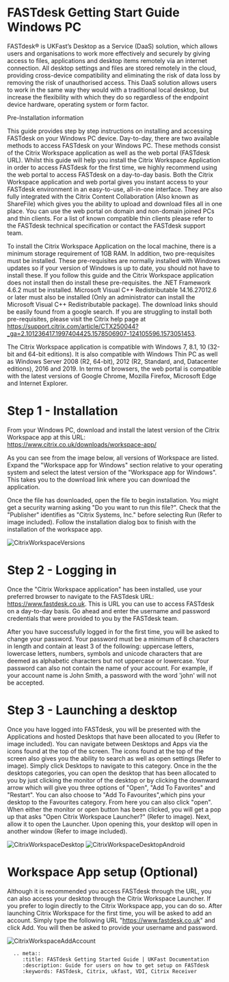 # FASTdesk Getting Start Guide Windows PC

FASTdesk®  is UKFast’s Desktop as a Service (DaaS) solution, which allows users and organisations to work more effectively and securely by giving access to files, applications and desktop items remotely via an internet connection. All desktop settings and files are stored remotely in the cloud, providing cross-device compatibility and eliminating the risk of data loss by removing the risk of unauthorised access. This DaaS solution allows users to work in the same way they would with a traditional local desktop, but increase the flexibility with which they do so regardless of the endpoint device hardware, operating system or form factor.

Pre-Installation information

This guide provides step by step instructions on installing and accessing FASTdesk on your Windows PC device. Day-to-day, there are two available methods to access FASTdesk on your Windows PC. These methods consist of the Citrix Workspace application as well as the web portal (FASTdesk URL). Whilst this guide will help you install the Citrix Workspace Application in order to access FASTdesk for the first time, we highly recommend using the web portal to access FASTdesk on a day-to-day basis. Both the Citrix Workspace application and web portal gives you instant access to your FASTdesk environment in an easy-to-use, all-in-one interface. They are also fully integrated with the Citrix Content Collaboration (Also known as ShareFile) which gives you the ability to upload and download files all in one place. You can use the web portal on domain and non-domain joined PCs and thin clients. For a list of known compatible thin clients please refer to the FASTdesk technical specification or contact the FASTdesk support team.   

To install the Citrix Workspace Application on the local machine, there is a minimum storage requirement of 1GB RAM. In addition, two pre-requisites must be installed. These pre-requisites are normally installed with Windows updates so if your version of Windows is up to date, you should not have to install these. If you follow this guide and the Citrix Workspace application does not install then do install these pre-requisites. the .NET Framework 4.6.2 must be installed. Microsoft Visual C++ Redistributable 14.16.27012.6 or later must also be installed (Only an administrator can install the Microsoft Visual C++ Redistributable package). The download links should be easily found from a google search. If you are struggling to install both pre-requisites, please visit the Citrix help page at https://support.citrix.com/article/CTX250044?_ga=2.101236417.1997404425.1578506907-124105596.1573051453. 
 
The Citrix Workspace application is compatible with Windows 7, 8.1, 10 (32-bit and 64-bit editions). It is also compatible with Windows Thin PC as well as Windows Server 2008 (R2, 64-bit), 2012 (R2, Standard, and, Datacenter editions), 2016 and 2019. In terms of browsers, the web portal is compatible with the latest versions of Google Chrome, Mozilla Firefox, Microsoft Edge and Internet Explorer.
 
# Step 1 - Installation

From your Windows PC, download and install the latest version of the Citrix Workspace app at this URL:
https://www.citrix.co.uk/downloads/workspace-app/

As you can see from the image below, all versions of Workspace are listed. Expand the "Workspace app for Windows" section relative to your operating system and select the latest version of the "Workspace app for Windows". This takes you to the download link where you can download the application.

Once the file has downloaded, open the file to begin installation. You might get a security warning asking "Do you want to run this file?". Check that the "Publisher" identifies as "Citrix Systems, Inc." before selecting Run (Refer to image included). Follow the installation dialog box to finish with the installation of the workspace app. 

![CitrixWorkspaceVersions](files/CitrixWorkspaceVersions.JPG)

# Step 2 - Logging in

Once the "Citrix Workspace application" has been installed, use your preferred browser to navigate to the FASTdesk URL: https://www.fastdesk.co.uk. This is URL you can use to access FASTdesk on a day-to-day basis. Go ahead and enter the username and password credentials that were provided to you by the FASTdesk team.

After you have successfully logged in for the first time, you will be asked to change your password. Your password must be a minimum of 8 characters in length and contain at least 3 of the following: uppercase letters, lowercase letters, numbers, symbols and unicode characters that are deemed as alphabetic characters but not uppercase or lowercase. Your password can also not contain the name of your account. For example, if your account name is John Smith, a password with the word 'john' will not be accepted. 

# Step 3 - Launching a desktop

Once you have logged into FASTdesk, you will be presented with the Applications and hosted Desktops that have been allocated to you (Refer to image included). You can navigate between Desktops and Apps via the icons found at the top of the screen. The icons found at the top of the screen also gives you the ability to search as well as open settings (Refer to image). Simply click Desktops to navigate to this category. Once in the the desktops categories, you can open the desktop that has been allocated to you by just clicking the monitor of the desktop or by clicking the downward arrow which will give you three options of "Open", "Add To Favorites" and "Restart". You can also choose to "Add To Favourites",which pins your desktop to the Favourites category. From here you can also click "open". When either the monitor or open button has been clicked, you will get a pop up that asks "Open Citrix Workspace Launcher?" (Refer to image). Next, allow it to open the Launcher. Upon opening this, your desktop will open in another window (Refer to image included). 


![CitrixWorkspaceDesktop](files/CitrixWorkspaceDesktop.JPG) ![CitrixWorkspaceDesktopAndroid](files/CitrixWorkspaceDesktopAndroid.jpg)

# Workspace App setup (Optional)

Although it is recommended you access FASTdesk through the URL, you can also access your desktop through the Citrix Workspace Launcher. If you prefer to login directly to the Citrix Workspace app, you can do so. After launching Citrix Workspace for the first time, you will be asked to add an account. Simply type the following URL "https://www.fastdesk.co.uk" and click Add. You will then be asked to provide your username and password.

![CitrixWorkspaceAddAccount](files/CitrixWorkspaceAddAccount.JPG)

 ```eval_rst
   .. meta::
      :title: FASTdesk Getting Started Guide | UKFast Documentation
      :description: Guide for users on how to get setup on FASTdesk
      :keywords: FASTdesk, Citrix, ukfast, VDI, Citrix Receiver 
